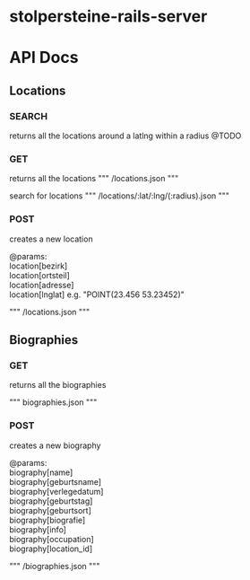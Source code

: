 stolpersteine-rails-server
==========================

# API Docs

## Locations

### SEARCH
returns all the locations around a latlng within a radius
@TODO



### GET
returns all the locations
"""
/locations.json
"""


search for locations
"""
/locations/:lat/:lng/(:radius).json
"""



### POST
creates a new location

@params: <br />
location[bezirk]<br />
  location[ortsteil]<br />
  location[adresse]<br />
  location[lnglat]  e.g. "POINT(23.456 53.23452)"<br />
  
"""
/locations.json
"""



## Biographies

### GET
returns all the biographies

"""
biographies.json
"""


### POST
creates a new biography

@params: <br />
  biography[name]<br />
  biography[geburtsname]<br />
  biography[verlegedatum]<br />
  biography[geburtstag]<br />
  biography[geburtsort]<br />
  biography[biografie]<br />
  biography[info]<br />
  biography[occupation]<br />
  biography[location_id]<br />
  
"""
/biographies.json
"""

